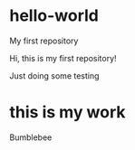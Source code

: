 # hello-world
My first repository

Hi, this is my first repository!

Just doing some testing

# this is my work
Bumblebee